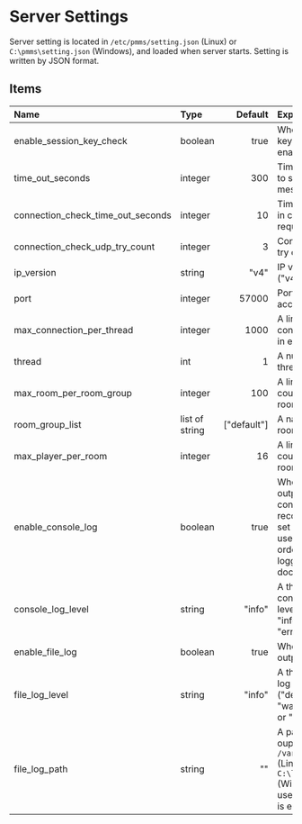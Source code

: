 # Server Settings

Server setting is located in `/etc/pmms/setting.json` (Linux) or `C:\pmms\setting.json` (Windows), and loaded when server starts.
Setting is written by JSON format.

## Items

|Name|Type|Default|Explanation|
|:---|:---|---:|:---|
|enable_session_key_check|boolean|true|Wheather session key check is enabled.|
|time_out_seconds|integer|300|Timeout seconds to send or receive message.|
|connection_check_time_out_seconds|integer|10|Timeout seconds in connection test request.|
|connection_check_udp_try_count|integer|3|Connection test try count in UDP.|
|ip_version|string|"v4"|IP version to use. ("v4" or "v6")|
|port|integer|57000|Port number to accept.|
|max_connection_per_thread|integer|1000|A limit of connection count in each thread.|
|thread|int|1|A number of thread to run.|
|max_room_per_room_group|integer|100|A limit of room count in each room group.|
|room_group_list|list of string|["default"]|A name list of room group.|
|max_player_per_room|integer|16|A limit of player count in each room|
|enable_console_log|boolean|true|Wheather log is outputed to console. It is recommended to set true when you use docker in order to use logging system of docker.|
|console_log_level|string|"info"|A threshold of console log by level. ("debug", "info", "warning", "error" or "fatal")|
|enable_file_log|boolean|true|Wheather log is outputed to file.|
|file_log_level|string|"info"|A threshold of file log by level. ("debug", "info", "warning", "error" or "fatal")|
|file_log_path|string|""|A path of file to ouput log. `/var/log/pmms.log` (Linux) or `C:\log\pmms.log` (Windows) are used if this setting is empty.|
